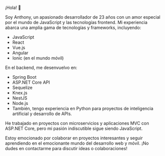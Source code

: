 ¡Hola! 👋

Soy Anthony, un apasionado desarrollador de 23 años con un amor especial por el mundo de JavaScript y las tecnologías frontend. Mi experiencia abarca una amplia gama de tecnologías y frameworks, incluyendo:

- JavaScript
- React
- Vue.js
- Angular
- Ionic (en el mundo móvil)

En el backend, me desenvuelvo en:

- Spring Boot
- ASP.NET Core API
- Sequelize
- Knex.js
- NestJS
- Node.js
- También, tengo experiencia en Python para proyectos de inteligencia artificial y desarrollo de APIs.

He trabajado en proyectos con microservicios y aplicaciones MVC con ASP.NET Core, pero mi pasión indiscutible sigue siendo JavaScript.

Estoy emocionado por colaborar en proyectos interesantes y seguir aprendiendo en el emocionante mundo del desarrollo web y móvil. ¡No dudes en contactarme para discutir ideas o colaboraciones!
